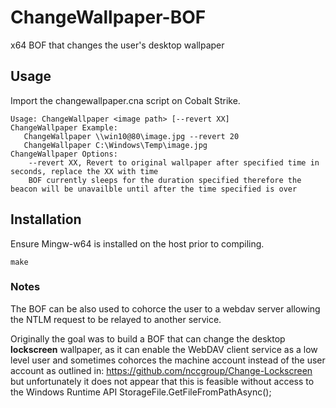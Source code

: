 # ChangeWallpaper-BOF
x64 BOF that changes the user's desktop wallpaper

## Usage
Import the changewallpaper.cna script on Cobalt Strike.

```
Usage: ChangeWallpaper <image path> [--revert XX] 
ChangeWallpaper Example: 
   ChangeWallpaper \\win10@80\image.jpg --revert 20 
   ChangeWallpaper C:\Windows\Temp\image.jpg 
ChangeWallpaper Options: 
    --revert XX, Revert to original wallpaper after specified time in seconds, replace the XX with time 
    BOF currently sleeps for the duration specified therefore the beacon will be unavailble until after the time specified is over
```

## Installation
Ensure Mingw-w64 is installed on the host prior to compiling.

```
make
```

### Notes
The BOF can be also used to cohorce the user to a webdav server allowing the NTLM request to be relayed to another service. 

Originally the goal was to build a BOF that can change the desktop **lockscreen** wallpaper, as it can enable the WebDAV client service as a low level user and sometimes cohorces the machine account instead of the user account as outlined in: https://github.com/nccgroup/Change-Lockscreen but unfortunately it does not appear that this is feasible without access to the Windows Runtime API StorageFile.GetFileFromPathAsync();
